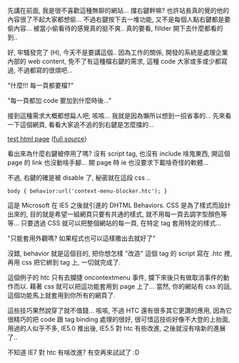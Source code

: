 先講在前面, 我是很不喜歡這種無聊的網站... 擋右鍵幹嘛? 也許站長真的覺的他的內容很了不起大家都想偷... 不過右鍵按下去一堆功能, 又不是每個人點右鍵都是要偷內容... 被當小偷看待的感覺真的挺不爽.. 真的要看, fillder 開下去什麼都看的到..

好, 牢騷發完了 (H), 今天不是要講這個.. 因為工作的關係, 開發的系統是處理企業內部的 web content, 免不了有這種檔右鍵的需求, 這種 code 大家或多或少都寫過, 不過都寫的很煩吧...

"什麼!!! 每一頁都要檔?"

"每一頁都加 code 要加到什麼時後..."

接到這種需求大概都想扁人吧, 咳咳... 我就是因為懶所以想到一招省事的... 先來看一下這個網頁, 看看大家追不追的到右鍵是怎麼擋的...

[test html page](http://www.chicken-house.net/files/chicken/htc-sample.zip/index.html) ([full source](http://www.chicken-house.net/files/chicken/htc-sample.zip))

看出來為什麼右鍵被停用了嗎? 沒有 script tag, 也沒有 include 啥鬼東西, 開這個 page 的 link 也沒動啥手腳... 開 page 時 ie 也沒要求下載啥奇怪的軟體...

不過, 右鍵的確是被 disable 了, 秘密就在這段 css ..

`body { behavior:url('context-menu-blocker.htc'); }`

這是 Microsoft 在 IE5 之後就引進的 DHTML Behaviors. CSS 是為了樣式而設計出來的, 目的就是希望一組網頁只要有共通的樣式, 就不用每一頁去調字型顏色等等... 只要透過 CSS 就可以把整個網站的每一頁, 在特定 tag 套用特定的樣式...

"只能套用外觀嗎? 如果程式也可以這樣撒出去就好了"

沒錯, behavior 就是這個目的, 把你想怎樣 "改造" 這個 tag 的 script 寫在 .htc 裡, 再用 css 把它綁到 tag 上, 一切就完成了.

這個例子的 htc 只有去攔捷 oncontextmenu 事件, 攔下來後只有做取消事件的動作而以. 藉著 css 就可以把這功能套用到 page 上了... 當然, 你的網站有 css 的話, 這個功能馬上就套用到你所有的網頁了.

這些技巧果然說穿了就不值錢... 咳咳, 不過 HTC 還有很多其它更讚的應用, 因為它很精巧的把 code 跟 tag binding 處理的很好, 很可惜這技術好像不大登的上抬面, 用過的人似乎不多, IE5.0 推出後, IE5.5 對 htc 有些改進, 之後就沒有啥新的進展了..

不知道 IE7 對 htc 有啥改進? 有空再來試試了 :D